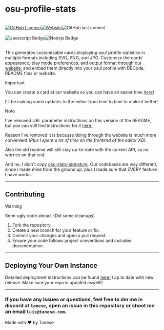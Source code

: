 # osu-profile-stats

<br>
<div style="display: flex;">
    <a href="https://github.com/Luis-Tanese/osu-profile-stats/blob/main/LICENSE"><img alt="GitHub License" src="https://img.shields.io/github/license/Luis-Tanese/osu-profile-stats"></a>
    <a href="https://osu-profile-stats.vercel.app"><img alt="Website" src="https://img.shields.io/website?url=https%3A%2F%2Fosu-profile-stats.vercel.app"></a>
    <img alt="GitHub last commit" src="https://img.shields.io/github/last-commit/Luis-Tanese/osu-profile-stats">
</div>
<br>
<div style="display: flex;">
    <img alt="Javascript Badge" src="https://img.shields.io/badge/-Javascript-F0DB4F?style=for-the-badge&labelColor=black&logo=javascript&logoColor=F0DB4F">
    <img alt="Nodejs Badge" src="https://img.shields.io/badge/-Nodejs-3C873A?style=for-the-badge&labelColor=black&logo=node.js&logoColor=3C873A">
</div>
<br>

This generates customizable cards displaying osu! profile statistics in multiple formats including SVG, PNG, and JPG. Customize the cards' appearance, play mode preferences, and output format through our [website](https://osu-profile-stats.vercel.app/editor), and embed them directly into your osu! profile with BBCode, README files or website.

> [!IMPORTANT]
> You can create a card at our website so you can have an easier time [here!](https://osu-profile-stats.vercel.app/editor)
>
> I'll be making some updates to the editor from time to time to make it better!

> [!NOTE]
> I've removed URL parameter instructions on this version of the README, but you can still find instructions for it [here.](https://github.com/Luis-Tanese/osu-profile-stats/blob/main/OLD_README.md)
>
> Reason I've removed it is because doing through the website is much more convenient _(Plus I spent a lot of time on the frontend of the editor XD)_.
>
> Also the old readme will still stay up-to-date with the current API, so no worries on that end.
>
> And no, I didn't copy [osu-stats-signature](https://github.com/solstice23/osu-stats-signature). Our codebases are way different, since I made mine from the ground up, plus I made sure that EVERY feature I have works.

---

## Contributing

> [!WARNING]
> Semi-ugly code ahead. (Did some cleanups)

1. Fork the repository.
2. Create a new branch for your feature or fix.
3. Commit your changes and open a pull request.
4. Ensure your code follows project conventions and includes documentation.

---

## Deploying Your Own Instance

Detailed deployment instructions can be found [here!](https://github.com/Luis-Tanese/osu-profile-stats/blob/main/DEPLOYMENT.md) (Up to date with new release. Make sure your repo is updated aswell!)

---

### If you have any issues or questions, feel free to dm me in discord at `tanese`, open an issue in this repository or shoot me an email `luis@tanese.com`.

Made with ♥ by Tanese
